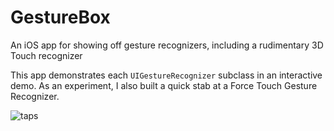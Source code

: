 # GestureBox
An iOS app for showing off gesture recognizers, including a rudimentary 3D Touch recognizer

This app demonstrates each `UIGestureRecognizer` subclass in an interactive demo. 
As an experiment, I also built a quick stab at a Force Touch Gesture Recognizer.

![taps](taps.gif)


